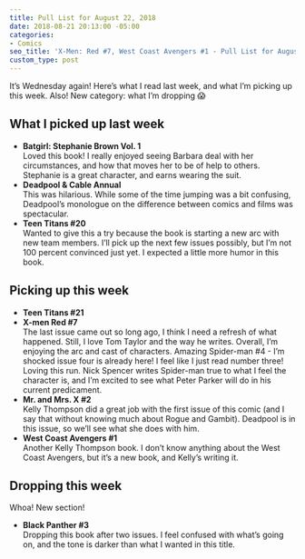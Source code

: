 ```yaml
---
title: Pull List for August 22, 2018
date: 2018-08-21 20:13:00 -05:00
categories:
- Comics
seo_title: 'X-Men: Red #7, West Coast Avengers #1 - Pull List for August 22, 2018'
custom_type: post
---
```


It’s Wednesday again! Here’s what I read last week, and what I’m picking up this week. Also! New category: what I’m dropping 😱

## What I picked up last week

- **Batgirl: Stephanie Brown Vol. 1**  
Loved this book! I really enjoyed seeing Barbara deal with her circumstances, and how that moves her to be of help to others. Stephanie is a great character, and earns wearing the suit.
- **Deadpool & Cable Annual**  
This was hilarious. While some of the time jumping was a bit confusing, Deadpool’s monologue on the difference between comics and films was spectacular.
- **Teen Titans #20**  
Wanted to give this a try because the book is starting a new arc with new team members. I’ll pick up the next few issues possibly, but I’m not 100 percent convinced just yet. I expected a little more humor in this book.

## Picking up this week

- **Teen Titans #21**
- **X-men Red #7**  
The last issue came out so long ago, I think I need a refresh of what happened. Still, I love Tom Taylor and the way he writes. Overall, I’m enjoying the arc and cast of characters.
Amazing Spider-man #4 - I’m shocked issue four is already here! I feel like I just read number three! Loving this run. Nick Spencer writes Spider-man true to what I feel the character is, and I’m excited to see what Peter Parker will do in his current predicament.
- **Mr. and Mrs. X #2**  
Kelly Thompson did a great job with the first issue of this comic (and I say that without knowing much about Rogue and Gambit). Deadpool is in this issue, so we’ll see what she does with him.
- **West Coast Avengers #1**  
Another Kelly Thompson book. I don’t know anything about the West Coast Avengers, but it’s a new book, and Kelly’s writing it.

## Dropping this week

Whoa! New section!

- **Black Panther #3**  
Dropping this book after two issues. I feel confused with what’s going on, and the tone is darker than what I wanted in this title.
